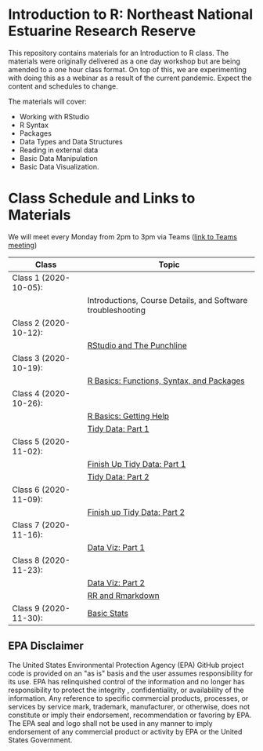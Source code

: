 # Introduction to R: Northeast National Estuarine Research Reserve

This repository contains materials for an Introduction to R class.  The materials were originally delivered as a one day workshop but are being amended to a one hour class format.  On top of this, we are experimenting with doing this as a webinar as a result of the current pandemic.  Expect the content and schedules to change.

The materials will cover:

- Working with RStudio
- R Syntax
- Packages
- Data Types and Data Structures
- Reading in external data
- Basic Data Manipulation
- Basic Data Visualization.

# Class Schedule and Links to Materials
We will meet every Monday from 2pm to 3pm via Teams ([link to Teams meeting](https://teams.microsoft.com/l/meetup-join/19%3ameeting_N2I1N2U4OWYtMWM1MC00MjRhLWFlNWQtMjQzMzc1MmEyOTI4%40thread.v2/0?context=%7b%22Tid%22%3a%2288b378b3-6748-4867-acf9-76aacbeca6a7%22%2c%22Oid%22%3a%2290904e2a-aa82-465e-9922-afce4bc6d524%22%7d)) 


|Class                      |Topic                                             | 
|---------------------------|--------------------------------------------------| 
|Class 1 (2020-10-05):      |                                                  |
|                           |Introductions, Course Details, and Software troubleshooting|
|Class 2 (2020-10-12):      |                                                  |
|                           |[RStudio and The Punchline](lessons/01_rstudio.md)|
|Class 3 (2020-10-19):      |                                                  |
|                           |[R Basics: Functions, Syntax, and Packages](lessons/02_r_basics.md)|
|Class 4 (2020-10-26):      |                                                  |
|                           |[R Basics: Getting Help](lessons/02_r_basics.md#getting-help)|
|                           |[Tidy Data: Part 1](lessons/03_tidy_data_in_r_1.md)|
|Class 5 (2020-11-02):      |                                                  |
|                           |[Finish Up Tidy Data: Part 1](lessons/03_tidy_data_in_r_1.md)|
|                           |[Tidy Data: Part 2](lessons/03_tidy_data_in_r_2.md)|
|Class 6 (2020-11-09):      |                                                  |
|                           |[Finish up Tidy Data: Part 2](lessons/03_tidy_data_in_r_2.md#filter)|
|Class 7 (2020-11-16):      |                                                  |
|                           |[Data Viz: Part 1](lessons/04_data_viz_with_ggplot2.md)|
|Class 8 (2020-11-23):      |                                                  |
|                           |[Data Viz: Part 2](lessons/04_data_viz_with_ggplot2.md)|
|                           |[RR and Rmarkdown](lessons/05_rr_and_rmarkdown.md)|
|Class 9 (2020-11-30):      |[Basic Stats](lessons/06_basic_stats.md)          |

## EPA Disclaimer
The United States Environmental Protection Agency (EPA) GitHub project code is provided on an "as is" basis and the user assumes responsibility for its use. EPA has relinquished control of the information and no longer has responsibility to protect the integrity , confidentiality, or availability of the information. Any reference to specific commercial products, processes, or services by service mark, trademark, manufacturer, or otherwise, does not constitute or imply their endorsement, recommendation or favoring by EPA. The EPA seal and logo shall not be used in any manner to imply endorsement of any commercial product or activity by EPA or the United States Government.